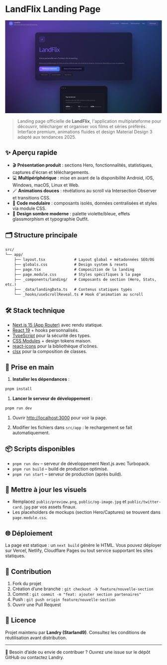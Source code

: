 # LandFlix Landing Page

![LandFlix – Landing](./public/preview.png)

> Landing page officielle de **LandFlix**, l'application multiplateforme pour découvrir, télécharger et organiser vos films et séries préférés. Interface premium, animations fluides et design Material Design 3 adapté aux tendances 2025.

## ✨ Aperçu rapide

- 🎬 **Présentation produit** : sections Hero, fonctionnalités, statistiques, captures d'écran et téléchargements.
- 💻 **Multipériphérique** : mise en avant de la disponibilité Android, iOS, Windows, macOS, Linux et Web.
- 🪄 **Animations douces** : révélations au scroll via Intersection Observer et transitions CSS.
- 🧩 **Code modulaire** : composants isolés, données centralisées et styles via module CSS.
- 🌙 **Design sombre moderne** : palette violette/bleue, effets glassmorphism et typographie Outfit.

## 🗂️ Structure principale

```text
src/
└── app/
    ├── layout.tsx             # Layout global + métadonnées SEO/OG
    ├── globals.css            # Design system & resets
    ├── page.tsx               # Composition de la landing
    ├── page.module.css        # Styles spécifiques à la page
    ├── _components/landing/   # Composants de section (Hero, Stats, etc.)
    ├── _data/landingData.ts   # Contenus statiques typés
    └── _hooks/useScrollReveal.ts # Hook d’animation au scroll
```

## 🛠️ Stack technique

- [Next.js 15 (App Router)](https://nextjs.org/) avec rendu statique.
- [React 19](https://react.dev/) + hooks personnalisés.
- [TypeScript](https://www.typescriptlang.org/) pour la sécurité des types.
- [CSS Modules](https://nextjs.org/docs/app/building-your-application/styling/css-modules) + design tokens maison.
- [react-icons](https://react-icons.github.io/react-icons/) pour la bibliothèque d’icônes.
- [clsx](https://github.com/lukeed/clsx) pour la composition de classes.

## 🚀 Prise en main

1. **Installer les dépendances** :

```bash
pnpm install
```

1. **Lancer le serveur de développement** :

```bash
pnpm run dev
```

1. Ouvrir [http://localhost:3000](http://localhost:3000) pour voir la page.

1. Modifier les fichiers dans `src/app` : le rechargement se fait automatiquement.

## 📦 Scripts disponibles

- `pnpm run dev` – serveur de développement Next.js avec Turbopack.
- `pnpm run build` – build de production optimisé.
- `pnpm run start` – serveur de production (après build).

## 📸 Mettre à jour les visuels

- Remplacez `public/preview.png`, `public/og-image.jpg` et `public/twitter-card.jpg` par vos assets finaux.
- Les placeholders de mockups (section Hero/Captures) se trouvent dans `page.module.css`.

## 🌐 Déploiement

La page est statique : un `next build` génère le HTML. Vous pouvez déployer sur Vercel, Netlify, Cloudflare Pages ou tout service supportant les sites statiques.

## 🤝 Contribution

1. Fork du projet
2. Création d’une branche : `git checkout -b feature/nouvelle-section`
3. Commit : `git commit -m "feat: ajouter section partenaires"`
4. Push : `git push origin feature/nouvelle-section`
5. Ouvrir une Pull Request

## 📄 Licence

Projet maintenu par **Landry (Starland9)**. Consultez les conditions de réutilisation avant distribution.

---

💬 Besoin d’aide ou envie de contribuer ? Ouvrez une issue sur le dépôt GitHub ou contactez Landry.
